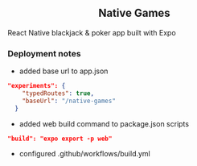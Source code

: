 <h2 align="center">Native Games</h2>

React Native blackjack & poker app built with Expo

### Deployment notes

- added base url to app.json

```json
"experiments": {
    "typedRoutes": true,
    "baseUrl": "/native-games"
  }

```

- added web build command to package.json scripts

```json
"build": "expo export -p web"

```

- configured .github/workflows/build.yml
